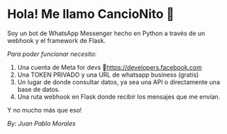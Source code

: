 # Hola! Me llamo CancioNito 🎵
Soy un bot de WhatsApp Messenger hecho en Python a través de un webhook y el framework de Flask.

_Para poder funcionar necesito:_
1. Una cuenta de Meta for devs 🧷https://developers.facebook.com
2. Una TOKEN PRIVADO y una URL de whatsapp business (gratis)
3. Un lugar de donde consultar datos, ya sea una API o directamente una base de datos.
4. Una ruta webhook en Flask donde recibir los mensajes que me envían.

Y no mucho más que eso!

_By: Juan Pablo Morales_
